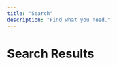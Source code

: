 ```yaml
---
title: "Search"
description: "Find what you need."
---
```


<div class="container my-4">
  <h1>Search Results</h1>
  <div id="search-results">
  </div>
</div>
